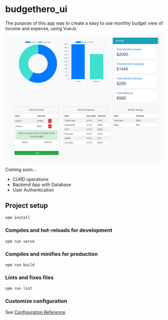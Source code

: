 # budgethero_ui

The purpose of this app was to create a easy to use monthly budget view of income and expense, using VueJs

![](screensnip.jpg)

Coming soon... 
- CURD operations
- Backend App with Database
- User Authentication

## Project setup
```
npm install
```

### Compiles and hot-reloads for development
```
npm run serve
```

### Compiles and minifies for production
```
npm run build
```

### Lints and fixes files
```
npm run lint
```

### Customize configuration
See [Configuration Reference](https://cli.vuejs.org/config/).
